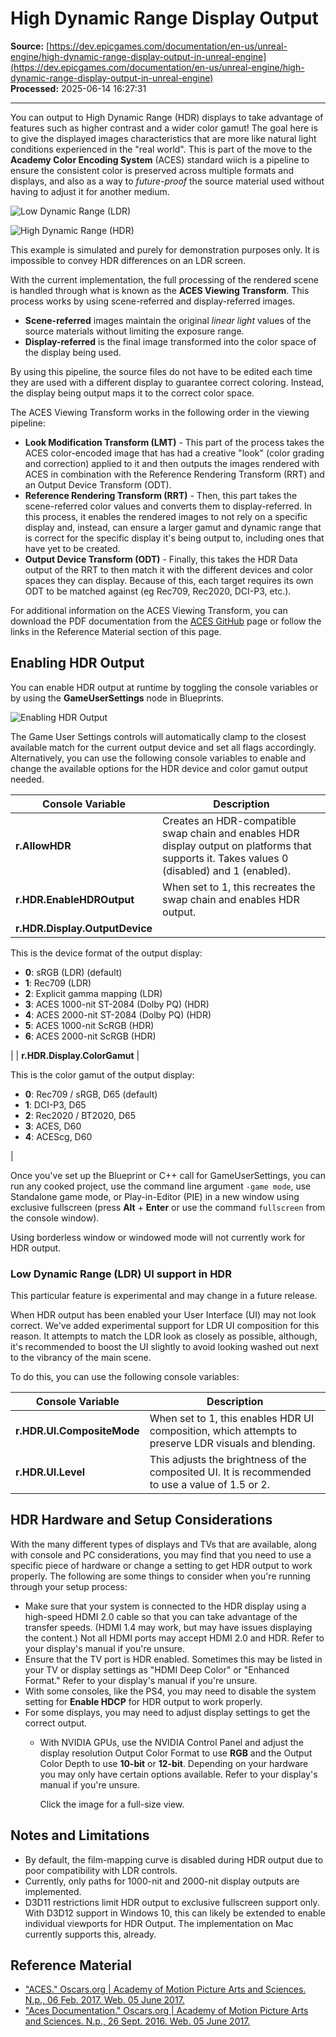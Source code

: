 # High Dynamic Range Display Output

**Source:** [https://dev.epicgames.com/documentation/en-us/unreal-engine/high-dynamic-range-display-output-in-unreal-engine](https://dev.epicgames.com/documentation/en-us/unreal-engine/high-dynamic-range-display-output-in-unreal-engine)  
**Processed:** 2025-06-14 16:27:31

---

You can output to High Dynamic Range (HDR) displays to take advantage of features such as higher contrast and a wider color gamut! The goal here is to give the displayed images characteristics that are more like natural light conditions experienced in the "real world". This is part of the move to the **Academy Color Encoding System** (ACES) standard wiich is a pipeline to ensure the consistent color is preserved across multiple formats and displays, and also as a way to *future-proof* the source material used without having to adjust it for another medium.

![Low Dynamic Range (LDR) ](https://d1iv7db44yhgxn.cloudfront.net/documentation/images/80f8f93b-2d90-4534-b365-353eac4197df/ue5_1-low-dynamic-range.png)

![High Dynamic Range (HDR) ](https://d1iv7db44yhgxn.cloudfront.net/documentation/images/3c92f44e-2bf9-4860-9272-44973ed6b081/ue5_1-high-dynamic-range.png)

This example is simulated and purely for demonstration purposes only. It is impossible to convey HDR differences on an LDR screen.

With the current implementation, the full processing of the rendered scene is handled through what is known as the **ACES Viewing Transform**. This process works by using scene-referred and display-referred images.

-   **Scene-referred** images maintain the original *linear light* values of the source materials without limiting the exposure range.
-   **Display-referred** is the final image transformed into the color space of the display being used.

By using this pipeline, the source files do not have to be edited each time they are used with a different display to guarantee correct coloring. Instead, the display being output maps it to the correct color space.

The ACES Viewing Transform works in the following order in the viewing pipeline:

-   **Look Modification Transform (LMT)** - This part of the process takes the ACES color-encoded image that has had a creative "look" (color grading and correction) applied to it and then outputs the images rendered with ACES in combination with the Reference Rendering Transform (RRT) and an Output Device Transform (ODT).
-   **Reference Rendering Transform (RRT)** - Then, this part takes the scene-referred color values and converts them to display-referred. In this process, it enables the rendered images to not rely on a specific display and, instead, can ensure a larger gamut and dynamic range that is correct for the specific display it's being output to, including ones that have yet to be created.
-   **Output Device Transform (ODT)** - Finally, this takes the HDR Data output of the RRT to then match it with the different devices and color spaces they can display. Because of this, each target requires its own ODT to be matched against (eg Rec709, Rec2020, DCI-P3, etc.).

For additional information on the ACES Viewing Transform, you can download the PDF documentation from the [ACES GitHub](https://github.com/ampas/aces-dev/tree/master/documents) page or follow the links in the Reference Material section of this page.

## Enabling HDR Output

You can enable HDR output at runtime by toggling the console variables or by using the **GameUserSettings** node in Blueprints.

![Enabling HDR Output](https://d1iv7db44yhgxn.cloudfront.net/documentation/images/b9abbd79-4000-4eaf-83eb-791fadfb5846/ue5_1-high-dynamic-range-display-game-user-settings.png)

The Game User Settings controls will automatically clamp to the closest available match for the current output device and set all flags accordingly. Alternatively, you can use the following console variables to enable and change the available options for the HDR device and color gamut output needed.

| Console Variable | Description |
| --- | --- |
| **r.AllowHDR** | Creates an HDR-compatible swap chain and enables HDR display output on platforms that supports it. Takes values 0 (disabled) and 1 (enabled). |
| **r.HDR.EnableHDROutput** | When set to 1, this recreates the swap chain and enables HDR output. |
| **r.HDR.Display.OutputDevice** | 
This is the device format of the output display:

-   **0**: sRGB (LDR) (default)
-   **1**: Rec709 (LDR)
-   **2**: Explicit gamma mapping (LDR)
-   **3**: ACES 1000-nit ST-2084 (Dolby PQ) (HDR)
-   **4**: ACES 2000-nit ST-2084 (Dolby PQ) (HDR)
-   **5**: ACES 1000-nit ScRGB (HDR)
-   **6**: ACES 2000-nit ScRGB (HDR)



 |
| **r.HDR.Display.ColorGamut** | 

This is the color gamut of the output display:

-   **0**: Rec709 / sRGB, D65 (default)
-   **1**: DCI-P3, D65
-   **2**: Rec2020 / BT2020, D65
-   **3**: ACES, D60
-   **4**: ACEScg, D60



 |

Once you've set up the Blueprint or C++ call for GameUserSettings, you can run any cooked project, use the command line argument `-game mode`, use Standalone game mode, or Play-in-Editor (PIE) in a new window using exclusive fullscreen (press **Alt** + **Enter** or use the command `fullscreen` from the console window).

Using borderless window or windowed mode will not currently work for HDR output.

### Low Dynamic Range (LDR) UI support in HDR

This particular feature is experimental and may change in a future release.

When HDR output has been enabled your User Interface (UI) may not look correct. We've added experimental support for LDR UI composition for this reason. It attempts to match the LDR look as closely as possible, although, it's recommended to boost the UI slightly to avoid looking washed out next to the vibrancy of the main scene.

To do this, you can use the following console variables:

| Console Variable | Description |
| --- | --- |
| **r.HDR.UI.CompositeMode** | When set to 1, this enables HDR UI composition, which attempts to preserve LDR visuals and blending. |
| **r.HDR.UI.Level** | This adjusts the brightness of the composited UI. It is recommended to use a value of 1.5 or 2. |

## HDR Hardware and Setup Considerations

With the many different types of displays and TVs that are available, along with console and PC considerations, you may find that you need to use a specific piece of hardware or change a setting to get HDR output to work properly. The following are some things to consider when you're running through your setup process:

-   Make sure that your system is connected to the HDR display using a high-speed HDMI 2.0 cable so that you can take advantage of the transfer speeds. (HDMI 1.4 may work, but may have issues displaying the content.) Not all HDMI ports may accept HDMI 2.0 and HDR. Refer to your display's manual if you're unsure.
-   Ensure that the TV port is HDR enabled. Sometimes this may be listed in your TV or display settings as "HDMI Deep Color" or "Enhanced Format." Refer to your display's manual if you're unsure.
-   With some consoles, like the PS4, you may need to disable the system setting for **Enable HDCP** for HDR output to work properly.
-   For some displays, you may need to adjust display settings to get the correct output.
    -   With NVIDIA GPUs, use the NVIDIA Control Panel and adjust the display resolution Output Color Format to use **RGB** and the Output Color Depth to use **10-bit** or **12-bit**. Depending on your hardware you may only have certain options available. Refer to your display's manual if you're unsure.
        
        Click the image for a full-size view.
        

## Notes and Limitations

-   By default, the film-mapping curve is disabled during HDR output due to poor compatibility with LDR controls.
-   Currently, only paths for 1000-nit and 2000-nit display outputs are implemented.
-   D3D11 restrictions limit HDR output to exclusive fullscreen support only. With D3D12 support in Windows 10, this can likely be extended to enable individual viewports for HDR Output. The implementation on Mac currently supports this, already.

## Reference Material

-   ["ACES." Oscars.org | Academy of Motion Picture Arts and Sciences. N.p., 06 Feb. 2017. Web. 05 June 2017.](http://www.oscars.org/science-technology/sci-tech-projects/aces)
-   ["Aces Documentation." Oscars.org | Academy of Motion Picture Arts and Sciences. N.p., 26 Sept. 2016. Web. 05 June 2017.](http://www.oscars.org/science-technology/aces/aces-documentation)